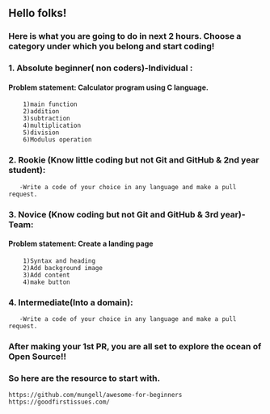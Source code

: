 ## Hello folks!

### Here is what you are going to do in next 2 hours. Choose a category under which you belong and start coding! 

### 1. Absolute beginner( non coders)-Individual : 
  #### Problem statement:  Calculator program using C language.
        1)main function
        2)addition
        3)subtraction
        4)multiplication
        5)division  
        6)Modulus operation
    


### 2. Rookie (Know little coding but not Git and GitHub & 2nd year student):

       -Write a code of your choice in any language and make a pull request.
    


### 3. Novice (Know coding but not Git  and GitHub & 3rd year)-Team:
  #### Problem statement: Create a landing page
        1)Syntax and heading
        2)Add background image
        3)Add content
        4)make button



### 4. Intermediate(Into a domain):
    
       -Write a code of your choice in any language and make a pull request.



### After making your 1st PR, you are all set to explore the ocean of Open Source!!
### So here are the resource to start with.  

    https://github.com/mungell/awesome-for-beginners
    https://goodfirstissues.com/



